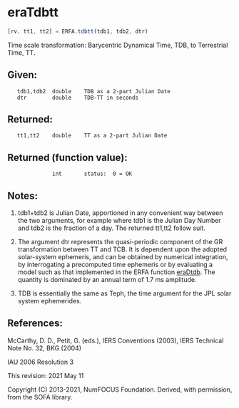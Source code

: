 # eraTdbtt

```js
[rv, tt1, tt2] = ERFA.tdbtt(tdb1, tdb2, dtr)
```

Time scale transformation:  Barycentric Dynamical Time, TDB, to
Terrestrial Time, TT.

## Given:
```
   tdb1,tdb2  double    TDB as a 2-part Julian Date
   dtr        double    TDB-TT in seconds
```

## Returned:
```
   tt1,tt2    double    TT as a 2-part Julian Date
```

## Returned (function value):
```
              int       status:  0 = OK
```

## Notes:

1) tdb1+tdb2 is Julian Date, apportioned in any convenient way
   between the two arguments, for example where tdb1 is the Julian
   Day Number and tdb2 is the fraction of a day.  The returned
   tt1,tt2 follow suit.

2) The argument dtr represents the quasi-periodic component of the
   GR transformation between TT and TCB.  It is dependent upon the
   adopted solar-system ephemeris, and can be obtained by numerical
   integration, by interrogating a precomputed time ephemeris or by
   evaluating a model such as that implemented in the ERFA function
   [eraDtdb][1].   The quantity is dominated by an annual term of 1.7 ms
   amplitude.

3) TDB is essentially the same as Teph, the time argument for the
   JPL solar system ephemerides.

## References:

   McCarthy, D. D., Petit, G. (eds.), IERS Conventions (2003),
   IERS Technical Note No. 32, BKG (2004)

   IAU 2006 Resolution 3

This revision:  2021 May 11

Copyright (C) 2013-2021, NumFOCUS Foundation.
Derived, with permission, from the SOFA library.


[1]: era.dtdb.md
